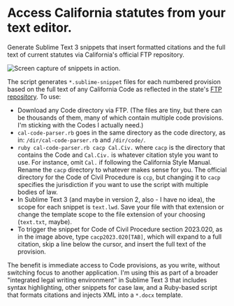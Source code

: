 # Access California statutes from your text editor.
Generate Sublime Text 3 snippets that insert formatted citations and the full text of current statutes via California's official FTP repository.

![Screen capture of snippets in action.](http://www.gregkochansky.com/images/screen.gif "Screen capture of snippets in action.")

The script generates `*.sublime-snippet` files for each numbered provision based on the full text of any California Code as reflected in the state's [FTP repository](ftp://www.leginfo.ca.gov/pub/code/).
To use:
- Download any Code directory via FTP. (The files are tiny, but there can be thousands of them, many of which contain multiple code provisions. I'm sticking with the Codes I actually need.)
- `cal-code-parser.rb` goes in the same directory as the code directory, as in: `/dir/cal-code-parser.rb` and `/dir/code/`.
- `ruby cal-code-parser.rb cacp Cal.Civ.` where `cacp` is the directory that contains the Code and `Cal.Civ.` is whatever citation style you want to use. For instance, omit `Cal.` if following the California Style Manual. Rename the `cacp` directory to whatever makes sense for you. The official directory for the Code of Civil Procedure is `ccp`, but changing it to `cacp` specifies the jurisdiction if you want to use the script with multiple bodies of law.
- In Sublime Text 3 (and maybe in version 2, also - I have no idea), the scope for each snippet is `text.lwd`. Save your file with that extension or change the template scope to the file extension of your choosing (`text.txt`, maybe).
- To trigger the snippet for Code of Civil Procedure section 2023.020, as in the image above, type `cacp2023.020[TAB]`, which will expand to a full citation, skip a line below the cursor, and insert the full text of the provision.

The benefit is immediate access to Code provisions, as you write, without switching focus to another application. I'm using this as part of a broader "integrated legal writing environment" in Sublime Text 3 that includes syntax highlighting, other snippets for case law, and a Ruby-based script that formats citations and injects XML into a `*.docx` template.

